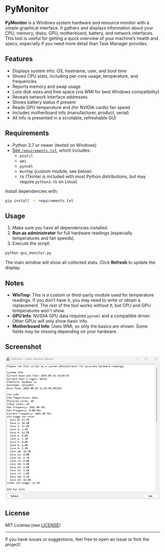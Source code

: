 # PyMonitor

**PyMonitor** is a Windows system hardware and resource monitor with a simple graphical interface. It gathers and displays information about your CPU, memory, disks, GPU, motherboard, battery, and network interfaces. This tool is useful for getting a quick overview of your machine’s health and specs, especially if you need more detail than Task Manager provides.

## Features

- Displays system info: OS, hostname, user, and boot time
- Shows CPU stats, including per-core usage, temperature, and frequencies
- Reports memory and swap usage
- Lists disk sizes and free space (via WMI for best Windows compatibility)
- Reveals network interface addresses
- Shows battery status if present
- Reads GPU temperature and (for NVIDIA cards) fan speed
- Includes motherboard info (manufacturer, product, serial)
- All info is presented in a scrollable, refreshable GUI

## Requirements

- Python 3.7 or newer (tested on Windows)
- [See `requirements.txt`](./requirements.txt), which includes:
  - `psutil`
  - `wmi`
  - `pynvml`
  - `WinTmp` (custom module, see below)
  - `tk` (Tkinter is included with most Python distributions, but may require `python3-tk` on Linux)

Install dependencies with:
```sh
pip install -r requirements.txt
```

## Usage

1. Make sure you have all dependencies installed.
2. **Run as administrator** for full hardware readings (especially temperatures and fan speeds).
3. Execute the script:

```sh
python gui_monitor.py
```

The main window will show all collected stats. Click **Refresh** to update the display.

## Notes

- **WinTmp**: This is a custom or third-party module used for temperature readings. If you don’t have it, you may need to write or obtain a replacement. The rest of the tool works without it, but CPU and GPU temperatures won't show.
- **GPU Info**: NVIDIA GPU data requires `pynvml` and a compatible driver. Other GPUs will only show basic info.
- **Motherboard Info**: Uses WMI, so only the basics are shown. Some fields may be missing depending on your hardware.

## Screenshot

![Screenshot](Screenshot.png)

## License

MIT License (see [LICENSE](./LICENSE))

---

If you have issues or suggestions, feel free to open an issue or fork the project!
